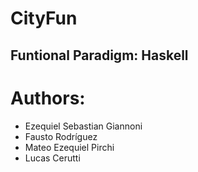# CityFun

## Funtional Paradigm: Haskell

# Authors:
 * Ezequiel Sebastian Giannoni
 * Fausto Rodríguez
 * Mateo Ezequiel Pirchi
 * Lucas Cerutti 
